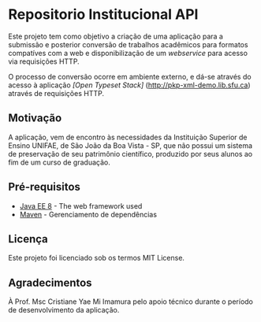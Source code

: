 # Repositorio Institucional API

Este projeto tem como objetivo a criação de uma aplicação para a submissão e posterior conversão de trabalhos acadêmicos para formatos compatíves com a web e disponibilização de um *webservice* para acesso via requisições HTTP.

O processo de conversão ocorre em ambiente externo, e dá-se através do acesso à aplicação *[Open Typeset Stack]* (http://pkp-xml-demo.lib.sfu.ca) através de requisições HTTP. 

## Motivação

A aplicação, vem de encontro às necessidades da Instituição Superior de Ensino UNIFAE, de São João da Boa Vista - SP, que não possui um sistema de preservação de seu patrimônio científico, produzido por seus alunos ao fim de um curso de graduação.

## Pré-requisitos

* [Java EE 8](https://www.oracle.com/technetwork/java/javaee/downloads/index.html) - The web framework used
* [Maven](https://maven.apache.org/) - Gerenciamento de dependências

## Licença
Este projeto foi licenciado sob os termos MIT License.

## Agradecimentos
À Prof. Msc Cristiane Yae Mi Imamura pelo apoio técnico durante o período de desenvolvimento da aplicação.
